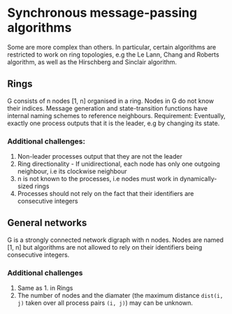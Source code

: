 # Synchronous message-passing algorithms

Some are more complex than others. In particular, certain algorithms
are restricted to work on ring topologies, e.g the 
Le Lann, Chang and Roberts algorithm, as well as the Hirschberg and Sinclair
algorithm. 

## Rings

G consists of n nodes [1, n] organised in a ring. 
Nodes in G do not know their indices.
Message generation and state-transition functions have internal naming
schemes to reference neighbours.
Requirement: Eventually, exactly one process outputs that it
is the leader, e.g by changing its state.

### Additional challenges:
1. Non-leader processes output that they are not the leader
2. Ring directionality - If unidirectional, each node has only one
outgoing neighbour, i.e its clockwise neighbour
3. n is not known to the processes, i.e nodes must work in
dynamically-sized rings
4. Processes should not rely on the fact that their identifiers are
consecutive integers

## General networks
G is a strongly connected network digraph with n nodes. Nodes are 
named [1, n] but algorithms are not allowed to rely on their 
identifiers being consecutive integers.

### Additional challenges
1. Same as 1. in Rings
2. The number of nodes and the diamater 
(the maximum distance `dist(i, j)` taken over all process pairs `(i, j)`) may 
can be unknown. 